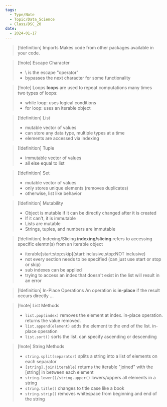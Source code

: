```yaml
---
tags:
  - Type/Note
  - Topic/Data_Science
  - Class/DSC_20
date:
  - 2024-01-17
---
```


> [!definition] Imports
> Makes code from other packages available in your code.

> [!note] Escape Character
> - \\ is the escape "operator"
> - bypasses the next character for some functionality

> [!note] Loops
> **loops** are used to repeat computations many times  
> two types of loops:  
> - while loop: uses logical conditions
> - for loop: uses an iterable object

> [!definition] List
> - mutable vector of values
> - can store any data type, multiple types at a time
> - elements are accessed via indexing

> [!definition] Tuple
> - immutable vector of values
> - all else equal to list

> [!definition] Set
> - mutable vector of values
> - only stores unique elements (removes duplicates)
> - otherwise, list like behavior

> [!definition] Mutability
> - Object is mutable if it can be directly changed after it is created
> - If it can't, it is immutable
> - Lists are mutable
> - Strings, tuples, and numbers are immutable

> [!definition] Indexing/Slicing
> **indexing/slicing** refers to accessing specific elemtn(s) from an iterable object
> - iterable\[start:stop:skip](start:inclusive,stop:NOT inclusive)
> - not every section needs to be specified (can just use start or stop or skip)
> - sub indexes can be applied
> - trying to access an index that doesn't exist in the list will result in an error

> [!definition] In-Place Operations
> An operation is **in-place** if the result occurs directly ...

> [!note] List Methods
> - `list.pop(index)` removes the element at index. in-place operation. returns the value removed.
> - `list.append(element)` adds the element to the end of the list. in-place operation
> - `list.sort()` sorts the list. can specify ascending or descending

> [!note] String Methods
> - `string.split(separator)` splits a string into a list of elements on each separator
> - `[string].join(iterable)` returns the iterable "joined" with the \[string] in between each element
> - `string.lower()/string.upper()` lowers/uppers all elements in a string
> - `string.title()` changes to title case like a book
> - `string.strip()` removes whitespace from beginning and end of the string

